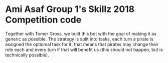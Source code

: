 # Ami Asaf Group 1's Skillz 2018 Competition code 

Together with Tomer Gross, we built this bot with the goal of making it as generic as possible.
The strategy is split into tasks, each turn a pirate is assigned the optiomal task for it, 
that means that pirates may change their role each and every turn if that will benefit us (this should not happen, but is technically possible).

